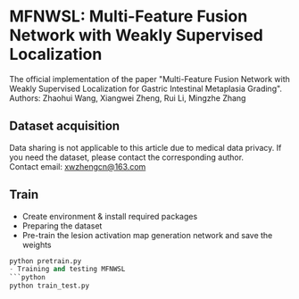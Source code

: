 # MFNWSL: Multi-Feature Fusion Network with Weakly Supervised Localization
The official implementation of the paper "Multi-Feature Fusion Network with Weakly Supervised Localization for Gastric Intestinal Metaplasia Grading".  
Authors: Zhaohui Wang, Xiangwei Zheng, Rui Li, Mingzhe Zhang
## Dataset acquisition
Data sharing is not applicable to this article due to medical data privacy. If you need the dataset, please contact the corresponding author.  
Contact email: xwzhengcn@163.com
## Train
- Create environment & install required packages
- Preparing the dataset
- Pre-train the lesion activation map generation network and save the weights
```python
python pretrain.py
- Training and testing MFNWSL
```python
python train_test.py
